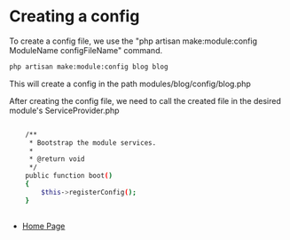 # Creating a config

To create a config file, we use the "php artisan make:module:config ModuleName configFileName" command.

``` bash
php artisan make:module:config blog blog
```

This will create a config in the path modules/blog/config/blog.php

After creating the config file, we need to call the created file in the desired module's ServiceProvider.php

``` bash

    /**
     * Bootstrap the module services.
     *
     * @return void
     */
    public function boot()
    {
        $this->registerConfig();
    }
    
```

- [Home Page](https://idel327.github.io/laravel-modular)